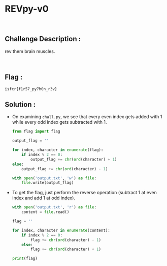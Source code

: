 # REVpy-v0


<br/>


## Challenge Description :

rev them brain muscles.


<br/>


## Flag :

`isfcr{f1r57_py7h0n_r3v}`


## Solution :

- On examining `chall.py`, we see that every even index gets added with 1 while every odd index gets subtracted with 1.
    ```py
    from flag import flag

    output_flag = ''

    for index, character in enumerate(flag):
        if index % 2 == 0:
            output_flag += chr(ord(character) + 1)
    else:
        output_flag += chr(ord(character) - 1)

    with open('output.txt', 'w') as file:
        file.write(output_flag)

    ```


- To get the flag, just perform the reverse operation (subtract 1 at even index and add 1 at odd index).
    ```py
    with open('output.txt', 'r') as file:
        content = file.read()

    flag = ''

    for index, character in enumerate(content):
        if index % 2 == 0:
            flag += chr(ord(character) - 1)
        else:
            flag += chr(ord(character) + 1)

    print(flag)

    ```
